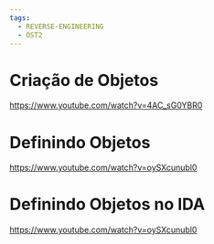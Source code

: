 ```yaml
---
tags:
  - REVERSE-ENGINEERING
  - OST2
---
```

# Criação de Objetos
https://www.youtube.com/watch?v=4AC_sG0YBR0

#  Definindo Objetos
https://www.youtube.com/watch?v=oySXcunubl0

# Definindo Objetos no IDA
https://www.youtube.com/watch?v=oySXcunubl0